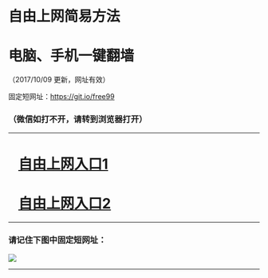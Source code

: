 ﻿# 自由上网简易方法

# 电脑、手机一键翻墙

（2017/10/09 更新，网址有效）

固定短网址：https://git.io/free99

### （微信如打不开，请转到浏览器打开）


***





# &nbsp;&nbsp; <a href="http://ft1024524958.fwq-tz-1001.info/fwqtz01.html?t=100900114663 " target="_blank">自由上网入口1</a>
# &nbsp;&nbsp; <a href="http://ft639428941.fwq-tz-1002.info/fwqtz02.html?t=10090018635 " target="_blank">自由上网入口2</a>
***

### 请记住下图中固定短网址：

<img src="https://s3-us-west-2.amazonaws.com/fwq-1001/yjfq-20170905okok.png" /> 


***

